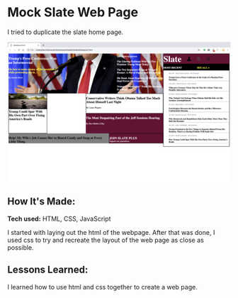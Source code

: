 # Mock Slate Web Page
I tried to duplicate the slate home page.

![alt tag](1.png)

## How It's Made:

**Tech used:** HTML, CSS, JavaScript

I started with laying out the html of the webpage. After that was done, I used css to try and recreate the layout of the web page as close as possible.


## Lessons Learned:

I learned how to use html and css together to create a web page.
